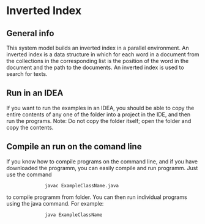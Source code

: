 # Inverted Index

## General info

This system model builds an inverted index in a parallel environment. 
An inverted index is a data structure in which for each word in a 
document from the collections in the corresponding list is the position
of the word in the document and the path to the documents. 
An inverted index is used to search for texts.

## Run in an IDEA

If you want to run the examples in an IDEA, you should be able to copy 
the entire contents of any one of the folder into a project in the IDE, 
and then run the programs. 
Note: Do not copy the folder itself; open the folder and copy the contents.

## Compile an run on the comand line

If you know how to compile programs on the command line, and if you have
downloaded the programm, you can easily compile and run programm. Just use
the command 

                  javac ExampleClassName.java
                  
to compile programm from folder. You can then run individual programs 
using the java command. For example:

                  java ExampleClassName
                  

